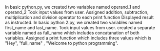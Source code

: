 In basic python.py, we created two variables named operand_1 and operand_2
Took input values from user.
Assigned addition, subtraction, multiplication and division operator to each print function
Displayed result as instructed.
In basic python 2.py, we created two variables named first_name and last_name.
Took input values from user.
created a separate variable named as full_name which includes concatanation of both variables.
Assigned a print function which includes three values which is "Hey", "full_name" , "Welcome to python programming".
